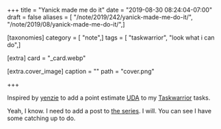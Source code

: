 +++
title = "Yanick made me do it"
date = "2019-08-30 08:24:04-07:00"
draft = false
aliases = [ "/note/2019/242/yanick-made-me-do-it/", "/note/2019/08/yanick-made-me-do-it/",]

[taxonomies]
category = [ "note",]
tags = [ "taskwarrior", "look what i can do",]

[extra]
card = "_card.webp"

[extra.cover_image]
caption = ""
path = "cover.png"

+++

Inspired by [yenzie][] to add a point estimate [UDA] to my [Taskwarrior][] tasks.

Yeah, I know. I need to add a post to [the series][]. I will. You can see I have some catching up to do.

[yenzie]: https://twitter.com/yenzie/status/1167437274612736002
[UDA]: https://taskwarrior.org/docs/udas.html
[Taskwarrior]: https://taskwarrior.org
[the series]: /series/taskwarrior-babysteps